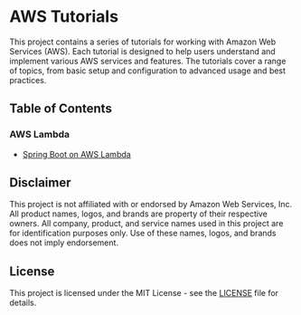 # AWS Tutorials

This project contains a series of tutorials for working with Amazon Web Services (AWS).
Each tutorial is designed to help users understand and implement various AWS services and features.
The tutorials cover a range of topics, from basic setup and configuration to advanced usage and best practices.

## Table of Contents

### AWS Lambda
- [Spring Boot on AWS Lambda](aws-lambda/aws-lambda-spring-boot-tutorial/README.md)

## Disclaimer
This project is not affiliated with or endorsed by Amazon Web Services, Inc. All product names, logos, and brands are property of their respective owners. All company, product, and service names used in this project are for identification purposes only. Use of these names, logos, and brands does not imply endorsement.

## License
This project is licensed under the MIT License - see the [LICENSE](LICENSE) file for details.

